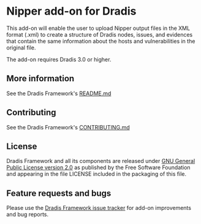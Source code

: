 # Nipper add-on for Dradis

This add-on will enable the user to upload Nipper output files in the XML format (.xml) to create a structure of Dradis nodes, issues, and evidences that contain the same information about the hosts and vulnerabilities in the original file.

The add-on requires Dradis 3.0 or higher.


## More information

See the Dradis Framework's [README.md](https://github.com/dradis/dradis-ce/blob/master/README.md)


## Contributing

See the Dradis Framework's [CONTRIBUTING.md](https://github.com/dradis/dradis-ce/blob/master/CONTRIBUTING.md)


## License

Dradis Framework and all its components are released under [GNU General Public License version 2.0](http://www.gnu.org/licenses/old-licenses/gpl-2.0.html) as published by the Free Software Foundation and appearing in the file LICENSE included in the packaging of this file.


## Feature requests and bugs

Please use the [Dradis Framework issue tracker](https://github.com/dradis/dradis-ce/issues) for add-on improvements and bug reports.
